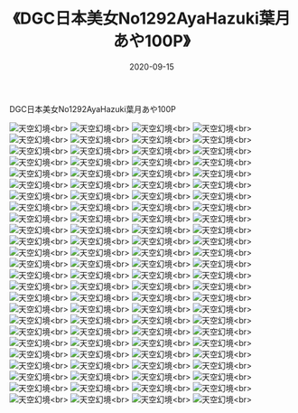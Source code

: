 ﻿---
layout: post
title: 《DGC日本美女No1292AyaHazuki葉月あや100P》
date: 2020-09-15
img: http://photo.orgx.cf/性感/2020/DGC日本美女No1292AyaHazuki葉月あや100P/000.jpg
tags: [美女,性感,泳衣]
---

DGC日本美女No1292AyaHazuki葉月あや100P



![天空幻境](http://photo.orgx.cf/性感/2020/DGC日本美女No1292AyaHazuki葉月あや100P/001.jpg''天空幻境'')<br>
![天空幻境](http://photo.orgx.cf/性感/2020/DGC日本美女No1292AyaHazuki葉月あや100P/002.jpg''天空幻境'')<br>
![天空幻境](http://photo.orgx.cf/性感/2020/DGC日本美女No1292AyaHazuki葉月あや100P/003.jpg''天空幻境'')<br>
![天空幻境](http://photo.orgx.cf/性感/2020/DGC日本美女No1292AyaHazuki葉月あや100P/004.jpg''天空幻境'')<br>
![天空幻境](http://photo.orgx.cf/性感/2020/DGC日本美女No1292AyaHazuki葉月あや100P/005.jpg''天空幻境'')<br>
![天空幻境](http://photo.orgx.cf/性感/2020/DGC日本美女No1292AyaHazuki葉月あや100P/006.jpg''天空幻境'')<br>
![天空幻境](http://photo.orgx.cf/性感/2020/DGC日本美女No1292AyaHazuki葉月あや100P/007.jpg''天空幻境'')<br>
![天空幻境](http://photo.orgx.cf/性感/2020/DGC日本美女No1292AyaHazuki葉月あや100P/008.jpg''天空幻境'')<br>
![天空幻境](http://photo.orgx.cf/性感/2020/DGC日本美女No1292AyaHazuki葉月あや100P/009.jpg''天空幻境'')<br>
![天空幻境](http://photo.orgx.cf/性感/2020/DGC日本美女No1292AyaHazuki葉月あや100P/010.jpg''天空幻境'')<br>
![天空幻境](http://photo.orgx.cf/性感/2020/DGC日本美女No1292AyaHazuki葉月あや100P/011.jpg''天空幻境'')<br>
![天空幻境](http://photo.orgx.cf/性感/2020/DGC日本美女No1292AyaHazuki葉月あや100P/012.jpg''天空幻境'')<br>
![天空幻境](http://photo.orgx.cf/性感/2020/DGC日本美女No1292AyaHazuki葉月あや100P/013.jpg''天空幻境'')<br>
![天空幻境](http://photo.orgx.cf/性感/2020/DGC日本美女No1292AyaHazuki葉月あや100P/014.jpg''天空幻境'')<br>
![天空幻境](http://photo.orgx.cf/性感/2020/DGC日本美女No1292AyaHazuki葉月あや100P/015.jpg''天空幻境'')<br>
![天空幻境](http://photo.orgx.cf/性感/2020/DGC日本美女No1292AyaHazuki葉月あや100P/016.jpg''天空幻境'')<br>
![天空幻境](http://photo.orgx.cf/性感/2020/DGC日本美女No1292AyaHazuki葉月あや100P/017.jpg''天空幻境'')<br>
![天空幻境](http://photo.orgx.cf/性感/2020/DGC日本美女No1292AyaHazuki葉月あや100P/018.jpg''天空幻境'')<br>
![天空幻境](http://photo.orgx.cf/性感/2020/DGC日本美女No1292AyaHazuki葉月あや100P/019.jpg''天空幻境'')<br>
![天空幻境](http://photo.orgx.cf/性感/2020/DGC日本美女No1292AyaHazuki葉月あや100P/020.jpg''天空幻境'')<br>
![天空幻境](http://photo.orgx.cf/性感/2020/DGC日本美女No1292AyaHazuki葉月あや100P/021.jpg''天空幻境'')<br>
![天空幻境](http://photo.orgx.cf/性感/2020/DGC日本美女No1292AyaHazuki葉月あや100P/022.jpg''天空幻境'')<br>
![天空幻境](http://photo.orgx.cf/性感/2020/DGC日本美女No1292AyaHazuki葉月あや100P/023.jpg''天空幻境'')<br>
![天空幻境](http://photo.orgx.cf/性感/2020/DGC日本美女No1292AyaHazuki葉月あや100P/024.jpg''天空幻境'')<br>
![天空幻境](http://photo.orgx.cf/性感/2020/DGC日本美女No1292AyaHazuki葉月あや100P/025.jpg''天空幻境'')<br>
![天空幻境](http://photo.orgx.cf/性感/2020/DGC日本美女No1292AyaHazuki葉月あや100P/026.jpg''天空幻境'')<br>
![天空幻境](http://photo.orgx.cf/性感/2020/DGC日本美女No1292AyaHazuki葉月あや100P/027.jpg''天空幻境'')<br>
![天空幻境](http://photo.orgx.cf/性感/2020/DGC日本美女No1292AyaHazuki葉月あや100P/028.jpg''天空幻境'')<br>
![天空幻境](http://photo.orgx.cf/性感/2020/DGC日本美女No1292AyaHazuki葉月あや100P/029.jpg''天空幻境'')<br>
![天空幻境](http://photo.orgx.cf/性感/2020/DGC日本美女No1292AyaHazuki葉月あや100P/030.jpg''天空幻境'')<br>
![天空幻境](http://photo.orgx.cf/性感/2020/DGC日本美女No1292AyaHazuki葉月あや100P/031.jpg''天空幻境'')<br>
![天空幻境](http://photo.orgx.cf/性感/2020/DGC日本美女No1292AyaHazuki葉月あや100P/032.jpg''天空幻境'')<br>
![天空幻境](http://photo.orgx.cf/性感/2020/DGC日本美女No1292AyaHazuki葉月あや100P/033.jpg''天空幻境'')<br>
![天空幻境](http://photo.orgx.cf/性感/2020/DGC日本美女No1292AyaHazuki葉月あや100P/034.jpg''天空幻境'')<br>
![天空幻境](http://photo.orgx.cf/性感/2020/DGC日本美女No1292AyaHazuki葉月あや100P/035.jpg''天空幻境'')<br>
![天空幻境](http://photo.orgx.cf/性感/2020/DGC日本美女No1292AyaHazuki葉月あや100P/036.jpg''天空幻境'')<br>
![天空幻境](http://photo.orgx.cf/性感/2020/DGC日本美女No1292AyaHazuki葉月あや100P/037.jpg''天空幻境'')<br>
![天空幻境](http://photo.orgx.cf/性感/2020/DGC日本美女No1292AyaHazuki葉月あや100P/038.jpg''天空幻境'')<br>
![天空幻境](http://photo.orgx.cf/性感/2020/DGC日本美女No1292AyaHazuki葉月あや100P/039.jpg''天空幻境'')<br>
![天空幻境](http://photo.orgx.cf/性感/2020/DGC日本美女No1292AyaHazuki葉月あや100P/040.jpg''天空幻境'')<br>
![天空幻境](http://photo.orgx.cf/性感/2020/DGC日本美女No1292AyaHazuki葉月あや100P/041.jpg''天空幻境'')<br>
![天空幻境](http://photo.orgx.cf/性感/2020/DGC日本美女No1292AyaHazuki葉月あや100P/042.jpg''天空幻境'')<br>
![天空幻境](http://photo.orgx.cf/性感/2020/DGC日本美女No1292AyaHazuki葉月あや100P/043.jpg''天空幻境'')<br>
![天空幻境](http://photo.orgx.cf/性感/2020/DGC日本美女No1292AyaHazuki葉月あや100P/044.jpg''天空幻境'')<br>
![天空幻境](http://photo.orgx.cf/性感/2020/DGC日本美女No1292AyaHazuki葉月あや100P/045.jpg''天空幻境'')<br>
![天空幻境](http://photo.orgx.cf/性感/2020/DGC日本美女No1292AyaHazuki葉月あや100P/046.jpg''天空幻境'')<br>
![天空幻境](http://photo.orgx.cf/性感/2020/DGC日本美女No1292AyaHazuki葉月あや100P/047.jpg''天空幻境'')<br>
![天空幻境](http://photo.orgx.cf/性感/2020/DGC日本美女No1292AyaHazuki葉月あや100P/048.jpg''天空幻境'')<br>
![天空幻境](http://photo.orgx.cf/性感/2020/DGC日本美女No1292AyaHazuki葉月あや100P/049.jpg''天空幻境'')<br>
![天空幻境](http://photo.orgx.cf/性感/2020/DGC日本美女No1292AyaHazuki葉月あや100P/050.jpg''天空幻境'')<br>
![天空幻境](http://photo.orgx.cf/性感/2020/DGC日本美女No1292AyaHazuki葉月あや100P/051.jpg''天空幻境'')<br>
![天空幻境](http://photo.orgx.cf/性感/2020/DGC日本美女No1292AyaHazuki葉月あや100P/052.jpg''天空幻境'')<br>
![天空幻境](http://photo.orgx.cf/性感/2020/DGC日本美女No1292AyaHazuki葉月あや100P/053.jpg''天空幻境'')<br>
![天空幻境](http://photo.orgx.cf/性感/2020/DGC日本美女No1292AyaHazuki葉月あや100P/054.jpg''天空幻境'')<br>
![天空幻境](http://photo.orgx.cf/性感/2020/DGC日本美女No1292AyaHazuki葉月あや100P/055.jpg''天空幻境'')<br>
![天空幻境](http://photo.orgx.cf/性感/2020/DGC日本美女No1292AyaHazuki葉月あや100P/056.jpg''天空幻境'')<br>
![天空幻境](http://photo.orgx.cf/性感/2020/DGC日本美女No1292AyaHazuki葉月あや100P/057.jpg''天空幻境'')<br>
![天空幻境](http://photo.orgx.cf/性感/2020/DGC日本美女No1292AyaHazuki葉月あや100P/058.jpg''天空幻境'')<br>
![天空幻境](http://photo.orgx.cf/性感/2020/DGC日本美女No1292AyaHazuki葉月あや100P/059.jpg''天空幻境'')<br>
![天空幻境](http://photo.orgx.cf/性感/2020/DGC日本美女No1292AyaHazuki葉月あや100P/060.jpg''天空幻境'')<br>
![天空幻境](http://photo.orgx.cf/性感/2020/DGC日本美女No1292AyaHazuki葉月あや100P/061.jpg''天空幻境'')<br>
![天空幻境](http://photo.orgx.cf/性感/2020/DGC日本美女No1292AyaHazuki葉月あや100P/062.jpg''天空幻境'')<br>
![天空幻境](http://photo.orgx.cf/性感/2020/DGC日本美女No1292AyaHazuki葉月あや100P/063.jpg''天空幻境'')<br>
![天空幻境](http://photo.orgx.cf/性感/2020/DGC日本美女No1292AyaHazuki葉月あや100P/064.jpg''天空幻境'')<br>
![天空幻境](http://photo.orgx.cf/性感/2020/DGC日本美女No1292AyaHazuki葉月あや100P/065.jpg''天空幻境'')<br>
![天空幻境](http://photo.orgx.cf/性感/2020/DGC日本美女No1292AyaHazuki葉月あや100P/066.jpg''天空幻境'')<br>
![天空幻境](http://photo.orgx.cf/性感/2020/DGC日本美女No1292AyaHazuki葉月あや100P/067.jpg''天空幻境'')<br>
![天空幻境](http://photo.orgx.cf/性感/2020/DGC日本美女No1292AyaHazuki葉月あや100P/068.jpg''天空幻境'')<br>
![天空幻境](http://photo.orgx.cf/性感/2020/DGC日本美女No1292AyaHazuki葉月あや100P/069.jpg''天空幻境'')<br>
![天空幻境](http://photo.orgx.cf/性感/2020/DGC日本美女No1292AyaHazuki葉月あや100P/070.jpg''天空幻境'')<br>
![天空幻境](http://photo.orgx.cf/性感/2020/DGC日本美女No1292AyaHazuki葉月あや100P/071.jpg''天空幻境'')<br>
![天空幻境](http://photo.orgx.cf/性感/2020/DGC日本美女No1292AyaHazuki葉月あや100P/072.jpg''天空幻境'')<br>
![天空幻境](http://photo.orgx.cf/性感/2020/DGC日本美女No1292AyaHazuki葉月あや100P/073.jpg''天空幻境'')<br>
![天空幻境](http://photo.orgx.cf/性感/2020/DGC日本美女No1292AyaHazuki葉月あや100P/074.jpg''天空幻境'')<br>
![天空幻境](http://photo.orgx.cf/性感/2020/DGC日本美女No1292AyaHazuki葉月あや100P/075.jpg''天空幻境'')<br>
![天空幻境](http://photo.orgx.cf/性感/2020/DGC日本美女No1292AyaHazuki葉月あや100P/076.jpg''天空幻境'')<br>
![天空幻境](http://photo.orgx.cf/性感/2020/DGC日本美女No1292AyaHazuki葉月あや100P/077.jpg''天空幻境'')<br>
![天空幻境](http://photo.orgx.cf/性感/2020/DGC日本美女No1292AyaHazuki葉月あや100P/078.jpg''天空幻境'')<br>
![天空幻境](http://photo.orgx.cf/性感/2020/DGC日本美女No1292AyaHazuki葉月あや100P/079.jpg''天空幻境'')<br>
![天空幻境](http://photo.orgx.cf/性感/2020/DGC日本美女No1292AyaHazuki葉月あや100P/080.jpg''天空幻境'')<br>
![天空幻境](http://photo.orgx.cf/性感/2020/DGC日本美女No1292AyaHazuki葉月あや100P/081.jpg''天空幻境'')<br>
![天空幻境](http://photo.orgx.cf/性感/2020/DGC日本美女No1292AyaHazuki葉月あや100P/082.jpg''天空幻境'')<br>
![天空幻境](http://photo.orgx.cf/性感/2020/DGC日本美女No1292AyaHazuki葉月あや100P/083.jpg''天空幻境'')<br>
![天空幻境](http://photo.orgx.cf/性感/2020/DGC日本美女No1292AyaHazuki葉月あや100P/084.jpg''天空幻境'')<br>
![天空幻境](http://photo.orgx.cf/性感/2020/DGC日本美女No1292AyaHazuki葉月あや100P/085.jpg''天空幻境'')<br>
![天空幻境](http://photo.orgx.cf/性感/2020/DGC日本美女No1292AyaHazuki葉月あや100P/086.jpg''天空幻境'')<br>
![天空幻境](http://photo.orgx.cf/性感/2020/DGC日本美女No1292AyaHazuki葉月あや100P/087.jpg''天空幻境'')<br>
![天空幻境](http://photo.orgx.cf/性感/2020/DGC日本美女No1292AyaHazuki葉月あや100P/088.jpg''天空幻境'')<br>
![天空幻境](http://photo.orgx.cf/性感/2020/DGC日本美女No1292AyaHazuki葉月あや100P/089.jpg''天空幻境'')<br>
![天空幻境](http://photo.orgx.cf/性感/2020/DGC日本美女No1292AyaHazuki葉月あや100P/090.jpg''天空幻境'')<br>
![天空幻境](http://photo.orgx.cf/性感/2020/DGC日本美女No1292AyaHazuki葉月あや100P/091.jpg''天空幻境'')<br>
![天空幻境](http://photo.orgx.cf/性感/2020/DGC日本美女No1292AyaHazuki葉月あや100P/092.jpg''天空幻境'')<br>
![天空幻境](http://photo.orgx.cf/性感/2020/DGC日本美女No1292AyaHazuki葉月あや100P/093.jpg''天空幻境'')<br>
![天空幻境](http://photo.orgx.cf/性感/2020/DGC日本美女No1292AyaHazuki葉月あや100P/094.jpg''天空幻境'')<br>
![天空幻境](http://photo.orgx.cf/性感/2020/DGC日本美女No1292AyaHazuki葉月あや100P/095.jpg''天空幻境'')<br>
![天空幻境](http://photo.orgx.cf/性感/2020/DGC日本美女No1292AyaHazuki葉月あや100P/096.jpg''天空幻境'')<br>
![天空幻境](http://photo.orgx.cf/性感/2020/DGC日本美女No1292AyaHazuki葉月あや100P/097.jpg''天空幻境'')<br>
![天空幻境](http://photo.orgx.cf/性感/2020/DGC日本美女No1292AyaHazuki葉月あや100P/098.jpg''天空幻境'')<br>
![天空幻境](http://photo.orgx.cf/性感/2020/DGC日本美女No1292AyaHazuki葉月あや100P/099.jpg''天空幻境'')<br>
![天空幻境](http://photo.orgx.cf/性感/2020/DGC日本美女No1292AyaHazuki葉月あや100P/100.jpg''天空幻境'')<br>